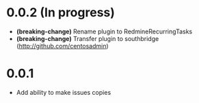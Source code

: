 # 0.0.2 (In progress)

* **(breaking-change)** Rename plugin to RedmineRecurringTasks
* **(breaking-change)** Transfer plugin to southbridge (http://github.com/centosadmin)

# 0.0.1
* Add ability to make issues copies